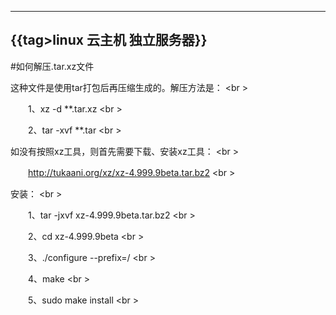 
---
{{tag>linux 云主机 独立服务器}}
---
#如何解压.tar.xz文件

这种文件是使用tar打包后再压缩生成的。解压方法是： <br \> 

　　1、xz -d **.tar.xz <br \>

　　2、tar -xvf **.tar <br \>

如没有按照xz工具，则首先需要下载、安装xz工具： <br \>

　　http://tukaani.org/xz/xz-4.999.9beta.tar.bz2 <br \>

安装： <br \>

　　1、tar -jxvf xz-4.999.9beta.tar.bz2 <br \>

　　2、cd xz-4.999.9beta <br \>

　　3、./configure --prefix=/ <br \>

　　4、make <br \>

　　5、sudo make install <br \>
